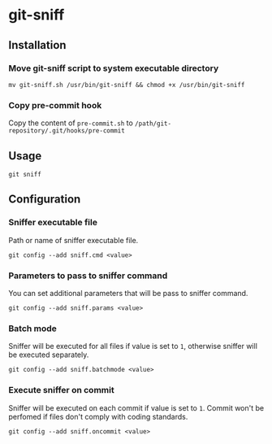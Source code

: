# git-sniff

## Installation

### Move git-sniff script to system executable directory

```mv git-sniff.sh /usr/bin/git-sniff && chmod +x /usr/bin/git-sniff```

### Copy pre-commit hook

Copy the content of ```pre-commit.sh``` to ```/path/git-repository/.git/hooks/pre-commit```

## Usage

```git sniff```

## Configuration

### Sniffer executable file

Path or name of sniffer executable file.

```git config --add sniff.cmd <value>```

### Parameters to pass to sniffer command

You can set additional parameters that will be pass to sniffer command.

```git config --add sniff.params <value>```

### Batch mode

Sniffer will be executed for all files if value is set to ```1```, otherwise sniffer will be executed separately.

```git config --add sniff.batchmode <value>```

### Execute sniffer on commit

Sniffer will be executed on each commit if value is set to ```1```. Commit won't be perfomed if files don't comply with coding standards.

```git config --add sniff.oncommit <value>```

